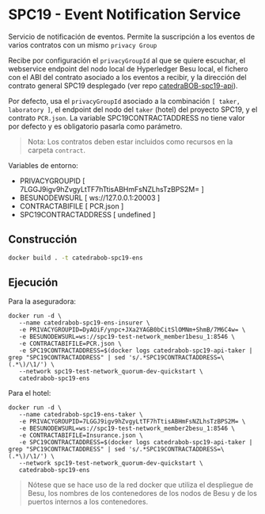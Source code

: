 # SPC19 - Event Notification Service

Servicio de notificación de eventos. Permite la suscripción a los eventos de varios contratos con un mismo `privacy Group`

Recibe por configuración el `privacyGroupId` al que se quiere escuchar, el webservice endpoint del nodo local de Hyperledger Besu local, el fichero con el ABI del contrato asociado a los eventos a recibir, y la dirección del contrato general SPC19 desplegado (ver repo [catedraBOB-spc19-api](https://github.com/Universidad-de-La-Laguna/catedraBOB-spc19-api)).

Por defecto, usa el `privacyGroupId` asociado a la combinación `[ taker, laboratory ]`, el endpoint del nodo del `taker` (hotel) del proyecto SPC19, y el contrato `PCR.json`. La variable SPC19CONTRACTADDRESS no tiene valor por defecto y es obligatorio pasarla como parámetro.

> Nota: Los contratos deben estar incluidos como recursos en la carpeta `contract`.

Variables de entorno:

   - PRIVACYGROUPID [ 7LGGJ9igv9hZvgyLtTF7hTtisABHmFsNZLhsTzBPS2M= ]
   - BESUNODEWSURL [ ws://127.0.0.1:20003 ]
   - CONTRACTABIFILE [ PCR.json ]
   - SPC19CONTRACTADDRESS [ undefined ]

## Construcción

```sh
docker build . -t catedrabob-spc19-ens
```

## Ejecución

Para la aseguradora:

```
docker run -d \
   --name catedrabob-spc19-ens-insurer \
   -e PRIVACYGROUPID=DyAOiF/ynpc+JXa2YAGB0bCitSlOMNm+ShmB/7M6C4w= \
   -e BESUNODEWSURL=ws://spc19-test-network_member1besu_1:8546 \
   -e CONTRACTABIFILE=PCR.json \
   -e SPC19CONTRACTADDRESS=$(docker logs catedrabob-spc19-api-taker | grep "SPC19CONTRACTADDRESS" | sed 's/.*SPC19CONTRACTADDRESS=\(.*\)/\1/') \
   --network spc19-test-network_quorum-dev-quickstart \
   catedrabob-spc19-ens
```

Para el hotel:

```
docker run -d \
   --name catedrabob-spc19-ens-taker \
   -e PRIVACYGROUPID=7LGGJ9igv9hZvgyLtTF7hTtisABHmFsNZLhsTzBPS2M= \
   -e BESUNODEWSURL=ws://spc19-test-network_member2besu_1:8546 \
   -e CONTRACTABIFILE=Insurance.json \
   -e SPC19CONTRACTADDRESS=$(docker logs catedrabob-spc19-api-taker | grep "SPC19CONTRACTADDRESS" | sed 's/.*SPC19CONTRACTADDRESS=\(.*\)/\1/') \
   --network spc19-test-network_quorum-dev-quickstart \
   catedrabob-spc19-ens
```

> Nótese que se hace uso de la red docker que utiliza el despliegue de Besu, los nombres de los contenedores de los nodos de Besu y de los puertos internos a los contenedores.